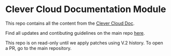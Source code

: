 # Clever Cloud Documentation Module

This repo contains all the content from the [Clever Cloud Doc](https://developers.clever-cloud.com).

Find all updates and contibuting guidelines on the main repo [here](https://github.com/CleverCloud/documentation).

This repo is on read-only until we apply patches using V.2 history. To open a PR, go to the main repository.
